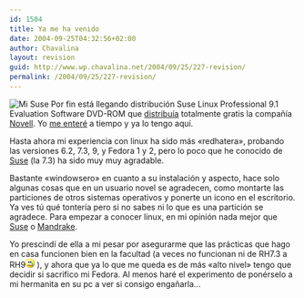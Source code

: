```yaml
---
id: 1504
title: Ya me ha venido
date: 2004-09-25T04:32:56+02:00
author: Chavalina
layout: revision
guid: http://www.wp.chavalina.net/2004/09/25/227-revision/
permalink: /2004/09/25/227-revision/
---
```

<img class="imgizqda" src="http://www.chavalina.net/imagenes/fotos/suse.jpg" alt="Mi Suse" /> Por fin est&aacute; llegando distribuci&oacute;n Suse Linux Professional 9.1 Evaluation Software DVD-ROM que <a href="http://www.novell.com/community/linux/orderover.php" target="_blank">distribu&iacute;a</a> totalmente gratis la compa&ntilde;&iacute;a <a href="http://www.novell.com/" target="_blank">Novell</a>. Yo <a href="http://cek.bitacoras.com/archivos/2004/08/30/novell_te_envia_suse_91_gratis_a_casa/" target="_blank">me enter&eacute;</a> a tiempo y ya lo tengo aqu&iacute;.

Hasta ahora mi experiencia con linux ha sido m&aacute;s «redhatera», probando las versiones 6.2, 7.3, 9, y Fedora 1 y 2, pero lo poco que he conocido de <a href="http://www.suse.de/es/" target="_blank">Suse</a> (la 7.3) ha sido muy muy agradable.

Bastante «windowsero» en cuanto a su instalaci&oacute;n y aspecto, hace solo algunas cosas que en un usuario novel se agradecen, como montarte las particiones de otros sistemas operativos y ponerte un icono en el escritorio. Ya ves t&uacute; qu&eacute; tonter&iacute;a pero si no sabes ni lo que es una partici&oacute;n se agradece. Para empezar a conocer linux, en mi opini&oacute;n nada mejor que <a href="http://www.suse.de/es/" target="_blank">Suse</a> o <a href="http://www.mandrakelinux.com/es/" target="_blank">Mandrake</a>.

Yo prescind&iacute; de ella a mi pesar por asegurarme que las pr&aacute;cticas que hago en casa funcionen bien en la facultad (a veces no funcionan ni de RH7.3 a RH9![llorar](/imagenes/emoticonos/llorar.gif) ), y ahora que ya lo que me queda es de m&aacute;s «alto nivel» tengo que decidir si sacrifico mi Fedora. Al menos har&eacute; el experimento de pon&eacute;rselo a mi hermanita en su pc a ver si consigo enga&ntilde;arla&#8230;